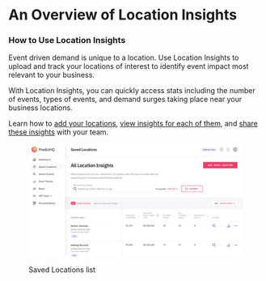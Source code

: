 # An Overview of Location Insights

### How to Use Location Insights

Event driven demand is unique to a location. Use Location Insights to upload and track your locations of interest to identify event impact most relevant to your business.

With Location Insights, you can quickly access stats including the number of events, types of events, and demand surges taking place near your business locations.

Learn how to [add your locations](how-do-i-add-a-location.md), [view insights for each of them](how-do-i-view-details-for-one-location.md), and [share these insights](how-do-i-share-location-insights-with-my-team.md) with your team.

<figure><img src="../../.gitbook/assets/image (66).png" alt=""><figcaption><p>Saved Locations list</p></figcaption></figure>
